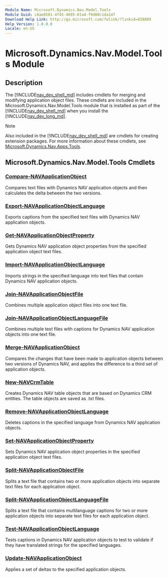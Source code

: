```yaml
---
Module Name: Microsoft.Dynamics.Nav.Model.Tools
Module Guid: c8ae8501-4f45-4695-81a4-f9d00c1da14f
Download Help Link: http://go.microsoft.com/fwlink/?linkid=838889
Help Version: 1.0.0.0
Locale: en-US
---
```


# Microsoft.Dynamics.Nav.Model.Tools Module
## Description
The [!INCLUDE[nav_dev_shell_md](../includes/nav_dev_shell_md.md)] includes cmdlets for merging and modifying application object files. These cmdlets are included in the Microsoft.Dynamics.Nav.Model.Tools module that is installed as part of the [!INCLUDE[nav_dev_shell_md](../includes/nav_dev_shell_md.md)] when you install the [!INCLUDE[nav_dev_long_md](../includes/nav_dev_long_md.md)].

>[!NOTE]
>Also included in the [!INCLUDE[nav_dev_shell_md](../includes/nav_dev_shell_md.md)] are cmdlets for creating extension packages. For more information about these cmdlets, see [Microsoft.Dynamics.Nav.Apps.Tools](https://docs.microsoft.com/en-us/powershell/module/microsoft.dynamics.nav.apps.tools).


## Microsoft.Dynamics.Nav.Model.Tools Cmdlets
### [Compare-NAVApplicationObject](Compare-NAVApplicationObject.md)
Compares text files with Dynamics NAV application objects and then calculates the delta between the two versions.

### [Export-NAVApplicationObjectLanguage](Export-NAVApplicationObjectLanguage.md)
Exports captions from the specified text files with Dynamics NAV application objects.

### [Get-NAVApplicationObjectProperty](Get-NAVApplicationObjectProperty.md)
Gets Dynamics NAV application object properties from the specified application object text files.

### [Import-NAVApplicationObjectLanguage](Import-NAVApplicationObjectLanguage.md)
Imports strings in the specified language into text files that contain Dynamics NAV application objects.

### [Join-NAVApplicationObjectFile](Join-NAVApplicationObjectFile.md)
Combines multiple application object files into one text file.

### [Join-NAVApplicationObjectLanguageFile](Join-NAVApplicationObjectLanguageFile.md)
Combines multiple text files with captions for Dynamics NAV application objects into one text file.

### [Merge-NAVApplicationObject](Merge-NAVApplicationObject.md)
Compares the changes that have been made to application objects between two versions of Dynamics NAV, and applies the difference to a third set of application objects.

### [New-NAVCrmTable](New-NAVCrmTable.md)
Creates Dynamics NAV table objects that are based on Dynamics CRM entities.
The table objects are saved as .txt files.

### [Remove-NAVApplicationObjectLanguage](Remove-NAVApplicationObjectLanguage.md)
Deletes captions in the specified language from Dynamics NAV application objects.

### [Set-NAVApplicationObjectProperty](Set-NAVApplicationObjectProperty.md)
Sets Dynamics NAV application object properties in the specified application object text files.

### [Split-NAVApplicationObjectFile](Split-NAVApplicationObjectFile.md)
Splits a text file that contains two or more application objects into separate text files for each application object.

### [Split-NAVApplicationObjectLanguageFile](Split-NAVApplicationObjectLanguageFile.md)
Splits a text file that contains multilanguage captions for two or more application objects into separate text files for each application object.

### [Test-NAVApplicationObjectLanguage](Test-NAVApplicationObjectLanguage.md)
Tests captions in Dynamics NAV application objects to test to validate if they have translated strings for the specified languages.

### [Update-NAVApplicationObject](Update-NAVApplicationObject.md)
Applies a set of deltas to the specified application objects.
